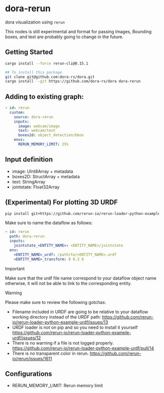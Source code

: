 # dora-rerun

dora visualization using `rerun`

This nodes is still experimental and format for passing Images, Bounding boxes, and text are probably going to change in the future.

## Getting Started

```bash
cargo install --force rerun-cli@0.15.1

## To install this package
git clone git@github.com:dora-rs/dora.git
cargo install --git https://github.com/dora-rs/dora dora-rerun
```

## Adding to existing graph:

```yaml
- id: rerun
  custom:
    source: dora-rerun
    inputs:
      image: webcam/image
      text: webcam/text
      boxes2d: object_detection/bbox
    envs:
      RERUN_MEMORY_LIMIT: 25%
```

## Input definition

- image: UInt8Array + metadata
- boxes2D: StructArray + metadata
- text: StringArray
- jointstate: Float32Array

## (Experimental) For plotting 3D URDF

```bash
pip install git+https://github.com/rerun-io/rerun-loader-python-example-urdf.git
```

Make sure to name the dataflow as follows:

```yaml
- id: rerun
  path: dora-rerun
  inputs:
    jointstate_<ENTITY_NAME>: <ENTITY_NAME>/jointstate
  env:
    <ENTITY_NAME>_urdf: /path/to/<ENTITY_NAME>.urdf
    <ENTITY_NAME>_transform: 0 0.3 0
```

> [!IMPORTANT]  
> Make sure that the urdf file name correspond to your dataflow object name otherwise, it will not be able to link to the corresponding entity.

> [!WARNING]
> Please make sure to review the following gotchas:
>
> - Filename included in URDF are going to be relative to your dataflow working directory instead of the URDF path: https://github.com/rerun-io/rerun-loader-python-example-urdf/issues/13
> - URDF loader is not on pip and so you need to install it yourself https://github.com/rerun-io/rerun-loader-python-example-urdf/issues/12
> - There is no warning if a file is not logged properly. https://github.com/rerun-io/rerun-loader-python-example-urdf/pull/14
> - There is no transparent color in rerun. https://github.com/rerun-io/rerun/issues/1611

## Configurations

- RERUN_MEMORY_LIMIT: Rerun memory limit
